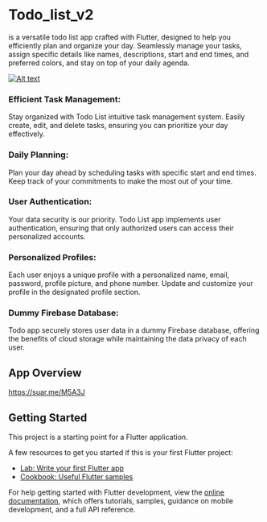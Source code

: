 # Todo_list_v2
is a versatile todo list app crafted with Flutter, designed to help you efficiently plan and organize your day. Seamlessly manage your tasks, assign specific details like names, descriptions, start and end times, and preferred colors, and stay on top of your daily agenda. 

[![Alt text](https://i.suar.me/VW1MN/l)]()

### Efficient Task Management: 
Stay organized with Todo List intuitive task management system. Easily create, edit, and delete tasks, ensuring you can prioritize your day effectively.
### Daily Planning: 
Plan your day ahead by scheduling tasks with specific start and end times. Keep track of your commitments to make the most out of your time.
### User Authentication: 
Your data security is our priority. Todo List app implements user authentication, ensuring that only authorized users can access their personalized accounts.
### Personalized Profiles: 
Each user enjoys a unique profile with a personalized name, email, password, profile picture, and phone number. Update and customize your profile in the designated profile section.
### Dummy Firebase Database: 
Todo app securely stores user data in a dummy Firebase database, offering the benefits of cloud storage while maintaining the data privacy of each user.

## App Overview
https://suar.me/M5A3J

## Getting Started

This project is a starting point for a Flutter application.

A few resources to get you started if this is your first Flutter project:

- [Lab: Write your first Flutter app](https://docs.flutter.dev/get-started/codelab)
- [Cookbook: Useful Flutter samples](https://docs.flutter.dev/cookbook)

For help getting started with Flutter development, view the
[online documentation](https://docs.flutter.dev/), which offers tutorials,
samples, guidance on mobile development, and a full API reference.
